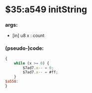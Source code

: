 ﻿
# $35:a549 initString



### args:
+ [in] u8 x : count

### (pseudo-)code:
```js
{
	while (x >= 0) {
		$7ad7.x-- = 0;
		$7ad7.x-- = #ff;
	}
$a558:
}
```



